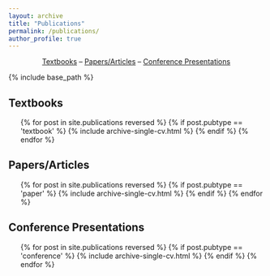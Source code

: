 ```yaml
---
layout: archive
title: "Publications"
permalink: /publications/
author_profile: true
---
```


<center><a href="#textbooks">Textbooks</a> – <a href="#papers-articles">Papers/Articles</a> – <a href="#conference-presentations">Conference Presentations</a></center>

{% include base_path %}

<h2 id="textbooks">Textbooks</h2>
<ol reversed>{% for post in site.publications reversed %}
  {% if post.pubtype == 'textbook' %}
    {% include archive-single-cv.html %}
  {% endif %}
{% endfor %}</ol>

<h2 id="papers-articles">Papers/Articles</h2>
<ol reversed>{% for post in site.publications reversed %}
  {% if post.pubtype == 'paper' %}
    {% include archive-single-cv.html %}
  {% endif %}
{% endfor %}</ol>

<h2 id="conference-presentations">Conference Presentations</h2>
<ol reversed>{% for post in site.publications reversed %}
  {% if post.pubtype == 'conference' %}
    {% include archive-single-cv.html %}
  {% endif %}
{% endfor %}</ol>
